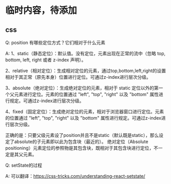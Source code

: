 # 临时内容，待添加

## css

Q: position 有哪些定位方式？它们相对于什么元素

A: 1、static（静态定位）：默认值。没有定位，元素出现在正常的流中（忽略 top, bottom, left, right 或者 z-index 声明）。

2、relative（相对定位）：生成相对定位的元素，通过top,bottom,left,right的设置相对于其正常（原先本身）位置进行定位。可通过z-index进行层次分级。　　

3、absolute（绝对定位）：生成绝对定位的元素，相对于 static 定位以外的第一个父元素进行定位。元素的位置通过 "left", "top", "right" 以及 "bottom" 属性进行规定。可通过z-index进行层次分级。

4、fixed（固定定位）：生成绝对定位的元素，相对于浏览器窗口进行定位。元素的位置通过 "left", "top", "right" 以及 "bottom" 属性进行规定。可通过z-index进行层次分级。

正确的是：只要父级元素设了position并且不是static（默认既是static），那么设定了absolute的子元素即以此为包含块（最近的）。
绝对定位（Absolute positioning）元素定位的参照物是其包含块，既相对于其包含块进行定位，不一定是其父元素。


Q: setState的过程

A: 可以翻译：https://css-tricks.com/understanding-react-setstate/

